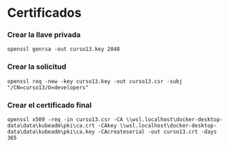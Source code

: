 # Certificados

### Crear la llave privada

```
openssl genrsa -out curso13.key 2048
```

### Crear la solicitud

```
openssl req -new -key curso13.key -out curso13.csr -subj "/CN=curso13/O=developers"
```

### Crear el certificado final

```
openssl x509 -req -in curso13.csr -CA \\wsl.localhost\docker-desktop-data\data\kubeadm\pki\ca.crt -CAkey \\wsl.localhost\docker-desktop-data\data\kubeadm\pki\ca.key -CAcreateserial -out curso13.crt -days 365
```
